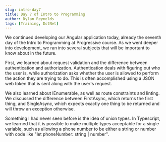 ```yaml
---
slug: intro-day7
title: Day 7 of Intro to Programming
author: Dylan Reynolds
tags: [Training, DotNet]
---
```


We continued developing our Angular application today, already the seventh day of the Intro to Programming at Progressive course. As we went deeper into development, we ran into several subjects that will be important to know about in the future.

First, we learned about request validation and the difference between authentication and authorization. Authentication deals with figuring out who the user is, while authorization asks whether the user is allowed to perform the action they are trying to do. This is often accomplished using a JSON web token that is sent along with the user's request.

We also learned about IEnumerable, as well as route constraints and linting. We discussed the difference between FirstAsync, which returns the first thing, and SingleAsync, which expects exactly one thing to be returned and will throw an exception otherwise.

Something I had never seen before is the idea of union types. In Typescript, we learned that it is possible to make multiple types acceptable for a single variable, such as allowing a phone number to be either a string or number with code like "let phoneNumber: string | number".